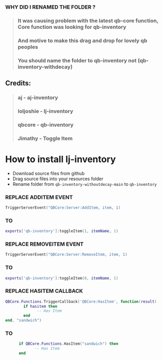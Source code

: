 ### WHY DID I RENAMED THE FOLDER ?
>### It was causing problem with the latest qb-core function, Core function was looking for qb-inventory
>### And motive to make this drag and drop for lovely qb peoples 
>### You should name the folder to qb-inventory not (qb-inventory-withdecay) 

## Credits:
>### aj - aj-inventory
>### loljoshie - lj-inventory
>### qbcore - qb-inventory
>### Jimathy - Toggle Item

# How to install lj-inventory
* Download source files from github
* Drag source files into your resources folder
* Rename folder from `qb-inventory-withoutdecay-main` to `qb-inventory`

### REPLACE ADDITEM EVENT
```lua
TriggerServerEvent("QBCore:Server:AddItem, item, 1)
```

### TO
```lua
exports['qb-inventory']:toggleItem(1, itemName, 1)
```

### REPLACE REMOVEITEM EVENT
```lua
TriggerServerEvent("QBCore:Server:RemoveItem, item, 1)
```

### TO
```lua
exports['qb-inventory']:toggleItem(0, itemName, 1)
```


### REPLACE HASITEM CALLBACK
```lua
QBCore.Functions.TriggerCallback('QBCore:HasItem', function(result)
        if hasitem then
              -- Has Item
        end
end, "sandwich")
```

### TO
```lua
      if QBCore.Functions.HasItem("sandwich") then
             -- Has Item
      end
```
